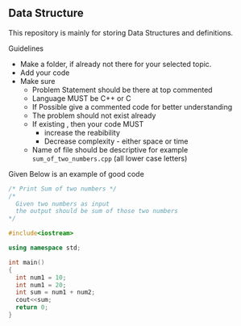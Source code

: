 ## Data Structure

This repository is mainly for storing Data Structures and definitions.

Guidelines

- Make a folder, if already not there for your selected topic.
- Add your code
- Make sure
  - Problem Statement should be there at top commented
  - Language MUST be C++ or C
  - If Possible give a commented code for better understanding
  - The problem should not exist already
  - If existing , then your code MUST
      - increase the reabibility
      - Decrease complexity - either space or time
  - Name of file should be descriptive for example `sum_of_two_numbers.cpp` (all lower case letters)

Given Below is an example of good code

```cpp
/* Print Sum of two numbers */
/*
  Given two numbers as input 
  the output should be sum of those two numbers
*/

#include<iostream>

using namespace std;

int main()
{
  int num1 = 10;
  int num1 = 20;
  int sum = num1 + num2;
  cout<<sum;
  return 0;
}
```

